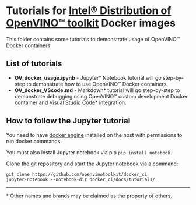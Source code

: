 # Tutorials for [Intel® Distribution of OpenVINO™ toolkit](https://github.com/openvinotoolkit/openvino) Docker images

This folder contains some tutorials to demonstrate usage of OpenVINO™ Docker containers.

## List of tutorials

* **OV_docker_usage.ipynb** - Jupyter* Notebook tutorial will go step-by-step to demonstrate how to use OpenVINO™ Docker containers
* **OV_docker_VScode.md** - Markdown* tutorial will go step-by-step to demonstrate debugging using OpenVINO™ custom development Docker container and Visual Studio Code* integration.

## How to follow the Jupyter tutorial

You need to have [docker engine](https://docs.docker.com/) installed on the host with permissions to run docker commands.

You must also install Jupyter notebook via pip `pip install notebook`.

Clone the git repository and start the Jupyter notebook via a command:

```
git clone https://github.com/openvinotoolkit/docker_ci
jupyter-notebook --notebook-dir docker_ci/docs/tutorials/
```

---
\* Other names and brands may be claimed as the property of others.
